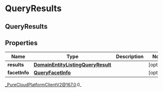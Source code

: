 # QueryResults

## QueryResults

## Properties

|Name | Type | Description | Notes|
|------------ | ------------- | ------------- | -------------|
| **results** | [**DomainEntityListingQueryResult**](DomainEntityListingQueryResult) |  | [optional] |
| **facetInfo** | [**QueryFacetInfo**](QueryFacetInfo) |  | [optional] |



_PureCloudPlatformClientV2@167.0.0_
